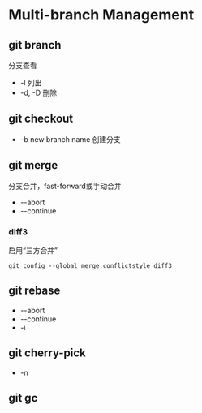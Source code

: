 # Multi-branch Management

## git branch

分支查看

- -l 列出
- -d, -D 删除

## git checkout

- -b new branch name 创建分支

## git merge

分支合并，fast-forward或手动合并

- --abort
- --continue

### diff3

启用“三方合并”

```
git config --global merge.conflictstyle diff3
```

## git rebase

- --abort
- --continue
- -i

## git cherry-pick

- -n

## git gc